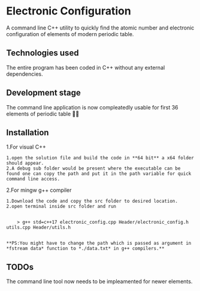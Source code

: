 ﻿# Electronic Configuration

A command line C++ utility to quickly find the atomic number and electronic configuration of elements of modern periodic table.

## Technologies used

The entire program has been coded in C++ without any external dependencies.

## Development stage

The command line application is now compleatedly usable for first 36 elements of periodic table 🎉✨

## Installation 

1.For visual C++  

	1.open the solution file and build the code in **64 bit** a x64 folder should appear.  
	2.A debug sub folder would be present where the executable can be found one can copy the path and put it in the path variable for quick command line access.  


2.For mingw g++ compiler  

	1.Download the code and copy the src folder to desired location.  
	2.open terminal inside src folder and run    
		
	
		> g++ std=c++17 electronic_config.cpp Header/electronic_config.h utils.cpp Header/utils.h  


	**PS:You might have to change the path which is passed as argument in *fstream data* function to *./data.txt* in g++ compilers.**  

## TODOs

The command line tool now needs to be impleamented for newer elements.